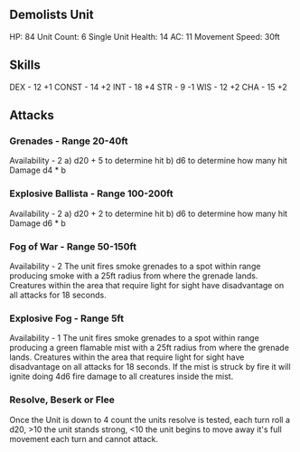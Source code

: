 ## Demolists Unit
HP: 84
Unit Count: 6
Single Unit Health: 14
AC: 11
Movement Speed: 30ft

## Skills
DEX - 12    +1
CONST - 14  +2
INT - 18    +4
STR - 9     -1
WIS - 12    +2
CHA - 15    +2

## Attacks
### Grenades - Range 20-40ft
Availability - 2
a) d20 + 5 to determine hit
b) d6 to determine how many hit
Damage d4 * b


### Explosive Ballista - Range 100-200ft
Availability - 2
a) d20 + 2 to determine hit
b) d6 to determine how many hit
Damage d6 * b

### Fog of War - Range 50-150ft
Availability - 2
The unit fires smoke grenades to a spot within range producing smoke with a 25ft radius from where the grenade lands.
Creatures within the area that require light for sight have disadvantage on all attacks for 18 seconds.

### Explosive Fog - Range 5ft
Availability - 1
The unit fires smoke grenades to a spot within range producing a green flamable mist with a 25ft radius from where the grenade lands.
Creatures within the area that require light for sight have disadvantage on all attacks for 18 seconds.
If the mist is struck by fire it will ignite doing 4d6 fire damage to all creatures inside the mist.

### Resolve, Beserk or Flee
Once the Unit is down to 4 count the units resolve is tested, each turn roll a d20, >10 the unit stands strong, <10 the unit begins to move away it's full movement each turn and cannot attack.
